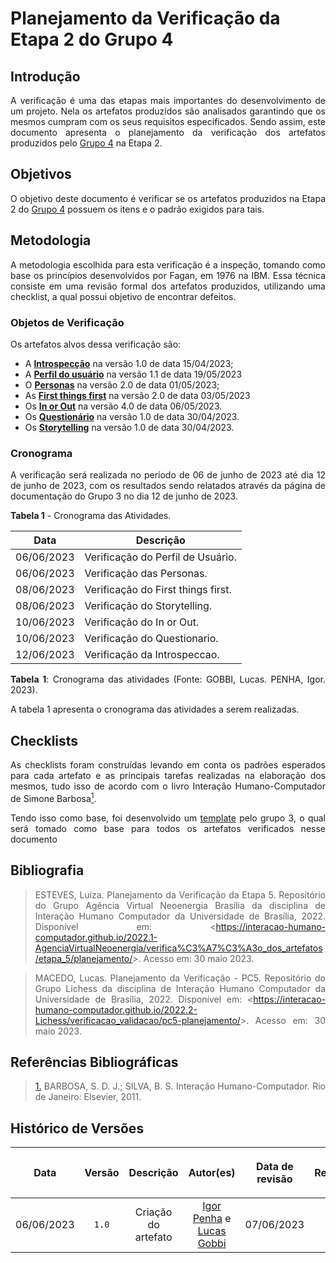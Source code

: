 <div class="body">

# Planejamento da Verificação da Etapa 2 do Grupo 4

## Introdução

<div align="justify">

A verificação é uma das etapas mais importantes do desenvolvimento de um projeto. Nela os artefatos produzidos são analisados garantindo que os mesmos cumpram com os seus requisitos especificados. Sendo assim, este documento apresenta o planejamento da verificação dos artefatos produzidos pelo [Grupo 4](https://requisitos-de-software.github.io/2023.1-Caesb/) na Etapa 2.

## Objetivos

O objetivo deste documento é verificar se os artefatos produzidos na Etapa 2 do [Grupo 4](https://requisitos-de-software.github.io/2023.1-Caesb/) possuem os itens e o padrão exigidos para tais.

## Metodologia

A metodologia escolhida para esta verificação é a inspeção, tomando como base os princípios desenvolvidos por Fagan, em 1976 na IBM. Essa técnica consiste em uma revisão formal dos artefatos produzidos, utilizando uma checklist, a qual possui objetivo de encontrar defeitos. 

### Objetos de Verificação

Os artefatos alvos dessa verificação são:

- A [**Introspecção**](https://requisitos-de-software.github.io/2023.1-Caesb/Elicitacao/introspeccao/) na versão 1.0 de data 15/04/2023;
- A [**Perfil do usuário**](https://requisitos-de-software.github.io/2023.1-Caesb/Elicitacao/perfil_usuario/) na versão 1.1 de data 19/05/2023
- O [**Personas**](https://requisitos-de-software.github.io/2023.1-Caesb/Elicitacao/personas/) na versão 2.0 de data 01/05/2023;
- As [**First things first**](https://requisitos-de-software.github.io/2023.1-Caesb/Elicitacao/priorizacao-FTF/) na versão 2.0 de data 03/05/2023 
- Os [**In or Out**](https://requisitos-de-software.github.io/2023.1-Caesb/Elicitacao/priorizacaoInorOut/) na versão 4.0 de data 06/05/2023.
- Os [**Questionário**](https://requisitos-de-software.github.io/2023.1-Caesb/Elicitacao/questionario/) na versão 1.0 de data 30/04/2023.
- Os [**Storytelling**](https://requisitos-de-software.github.io/2023.1-Caesb/Elicitacao/storytelling/) na versão 1.0 de data 30/04/2023.

### Cronograma

A verificação será realizada no período de 06 de junho de 2023 até dia 12 de junho de 2023, com os resultados sendo relatados através da página de documentação do Grupo 3 no dia 12 de junho de 2023. 

**Tabela 1** - Cronograma das Atividades.

| Data | Descrição |
| - | - |
| 06/06/2023 | Verificação do Perfil de Usuário. |
| 06/06/2023 | Verificação das Personas. |
| 08/06/2023 | Verificação do First things first. |
| 08/06/2023 | Verificação do Storytelling. |
| 10/06/2023 | Verificação do In or Out. |
| 10/06/2023 | Verificação do Questionario. |
| 12/06/2023 | Verificação da Introspeccao. |
<b>Tabela 1</b>: Cronograma das atividades (Fonte: GOBBI, Lucas. PENHA, Igor. 2023).

A tabela 1 apresenta o cronograma das atividades a serem realizadas.

## Checklists

As checklists foram construídas levando em conta os padrões esperados para cada artefato e as principais tarefas realizadas na elaboração dos mesmos, tudo isso de acordo com o livro Interação Humano-Computador de Simone Barbosa<a id=anchor_1 href="#REF1"><sup>1</sup></a>.

Tendo isso como base, foi desenvolvido um [template](https://github.com/Requisitos-de-Software/2023.1-VLC/master/docs/verificacao/template.md) pelo grupo 3, o qual será tomado como base para todos os artefatos verificados nesse documento

## Bibliografia

> ESTEVES, Luíza. Planejamento da Verificação da Etapa 5. Repositório do Grupo Agência Virtual Neoenergia Brasília da disciplina de Interação Humano Computador da Universidade de Brasília, 2022. Disponível em: <<https://interacao-humano-computador.github.io/2022.1-AgenciaVirtualNeoenergia/verifica%C3%A7%C3%A3o_dos_artefatos/etapa_5/planejamento/>>. Acesso em: 30 maio 2023.

> MACEDO, Lucas. Planejamento da Verificação - PC5. Repositório do Grupo Lichess da disciplina de Interação Humano Computador da Universidade de Brasília, 2022. Disponível em: <<https://interacao-humano-computador.github.io/2022.2-Lichess/verificacao_validacao/pc5-planejamento/>>. Acesso em: 30 maio 2023.

## Referências Bibliográficas

> <a id="REF1" href="#anchor_1">1.</a> BARBOSA, S. D. J.; SILVA, B. S. Interação Humano-Computador. Rio de Janeiro: Elsevier, 2011.

## Histórico de Versões

| <p align="center">Data</p> | <p align="center">Versão</p> | <p align="center">Descrição</p> | <p align="center">Autor(es)</p> | <p align="center">Data de revisão</p> | <p align="center">Revisor(es)</p> |
| :-: | :-: | :-: | :-: | :-: | :-: |
| 06/06/2023 | `1.0` | Criação do artefato |  [Igor Penha](https://github.com/igorpenhaa) e [Lucas Gobbi](https://github.com/lucasbergholz) | 07/06/2023 | [Bruno Ribeiro](https://github.com/brunoriibeiro) |

</div>